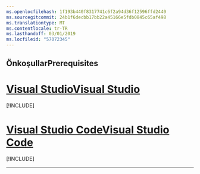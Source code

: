 ```yaml
---
ms.openlocfilehash: 1f193b440f8317741c6f2a94d36f12596ffd2440
ms.sourcegitcommit: 24b1f6decbb17bb22a45166e5fdb0845c65af498
ms.translationtype: MT
ms.contentlocale: tr-TR
ms.lasthandoff: 03/01/2019
ms.locfileid: "57072345"
---
```

## <a name="prerequisites"></a><span data-ttu-id="2d7a7-101">Önkoşullar</span><span class="sxs-lookup"><span data-stu-id="2d7a7-101">Prerequisites</span></span>

# <a name="visual-studiotabvisual-studio"></a>[<span data-ttu-id="2d7a7-102">Visual Studio</span><span class="sxs-lookup"><span data-stu-id="2d7a7-102">Visual Studio</span></span>](#tab/visual-studio)

[!INCLUDE[](~/includes/net-core-prereqs-vs-2.2.md)]

# <a name="visual-studio-codetabvisual-studio-code"></a>[<span data-ttu-id="2d7a7-103">Visual Studio Code</span><span class="sxs-lookup"><span data-stu-id="2d7a7-103">Visual Studio Code</span></span>](#tab/visual-studio-code)

[!INCLUDE[](~/includes/net-core-prereqs-vsc-2.2.md)]

---